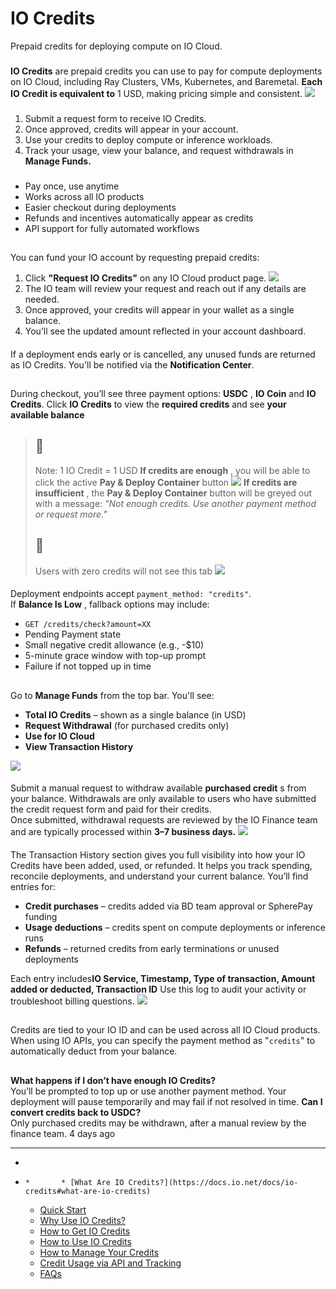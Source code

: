 # IO Credits
Prepaid credits for deploying compute on IO Cloud.
### [](https://docs.io.net/docs/io-credits#what-are-io-credits)
**IO Credits** are prepaid credits you can use to pay for compute deployments on IO Cloud, including Ray Clusters, VMs, Kubernetes, and Baremetal. **Each IO Credit is equivalent to** 1 USD, making pricing simple and consistent.
![](https://files.readme.io/96c703934740b030402097520657bbb45106447cbd43118f46f6ecb24efea691-IO_Credits1.jpg)
### [](https://docs.io.net/docs/io-credits#quick-start)
  1. Submit a request form to receive IO Credits.
  2. Once approved, credits will appear in your account.
  3. Use your credits to deploy compute or inference workloads.
  4. Track your usage, view your balance, and request withdrawals in **Manage Funds.**


### [](https://docs.io.net/docs/io-credits#why-use-io-credits)
  * Pay once, use anytime
  * Works across all IO products
  * Easier checkout during deployments
  * Refunds and incentives automatically appear as credits
  * API support for fully automated workflows


## [](https://docs.io.net/docs/io-credits#how-to-get-io-credits)
You can fund your IO account by requesting prepaid credits:
  1. Click **"Request IO Credits"** on any IO Cloud product page.
![](https://files.readme.io/4991bf36a10dc3cebf3895b4ff0f958ea87293ecbade02652162442f08f13947-IO_Credits2.jpg)
  2. The IO team will review your request and reach out if any details are needed.
  3. Once approved, your credits will appear in your wallet as a single balance.
  4. You’ll see the updated amount reflected in your account dashboard.


#### [](https://docs.io.net/docs/io-credits#refunds-as-credits)
If a deployment ends early or is cancelled, any unused funds are returned as IO Credits. You'll be notified via the **Notification Center**.
## [](https://docs.io.net/docs/io-credits#how-to-use-io-credits)
#### [](https://docs.io.net/docs/io-credits#compute-products-ray-caas-baremetal-vm)
During checkout, you’ll see three payment options: **USDC** , **IO Coin** and **IO Credits**. Click **IO Credits** to view the **required credits** and see **your available balance**
> ## 📘
> Note: 1 IO Credit = 1 USD
**If credits are enough** , you will be able to click the active **Pay & Deploy Container** button
![](https://files.readme.io/3a024467b6a70650dcb8b247822e5f54087df4843ac5f02230d4b4d10cd085a9-IO_Credits4.jpg)
**If credits are insufficient** , the **Pay & Deploy Container** button will be greyed out with a message: _"Not enough credits. Use another payment method or request more."_
> ## 📘
> Users with zero credits will not see this tab
![](https://files.readme.io/5aaa39b884274496f2e1d7505e8bd438b2121f416b4f780fe000a30b00312e0e-IO_Credits3.jpg)
#### [](https://docs.io.net/docs/io-credits#use-via-api)
Deployment endpoints accept `payment_method: "credits"`.  
If **Balance Is Low** , fallback options may include:
  * `GET /credits/check?amount=XX`
  * Pending Payment state
  * Small negative credit allowance (e.g., -$10)
  * 5-minute grace window with top-up prompt
  * Failure if not topped up in time


## [](https://docs.io.net/docs/io-credits#how-to-manage-your-credits)
#### [](https://docs.io.net/docs/io-credits#view--use-credits)
Go to **Manage Funds** from the top bar. You'll see:
  * **Total IO Credits** – shown as a single balance (in USD)
  * **Request Withdrawal** (for purchased credits only)
  * **Use for IO Cloud**
  * **View Transaction History**

![](https://files.readme.io/4ff659fe3f20e28392dc3f681aa19294be4a18f3ceff628a17e8a01a85971e92-IO_Credits4.jpg)
#### [](https://docs.io.net/docs/io-credits#request-withdrawal)
Submit a manual request to withdraw available **purchased credit** s from your balance.
Withdrawals are only available to users who have submitted the credit request form and paid for their credits.  
Once submitted, withdrawal requests are reviewed by the IO Finance team and are typically processed within **3–7 business days.**
![](https://files.readme.io/88bbd4314c7ff32110932e6267201a4899088cd44284cd250913810a3dfc863b-IO_Credits5.jpg)
#### [](https://docs.io.net/docs/io-credits#transaction-history)
The Transaction History section gives you full visibility into how your IO Credits have been added, used, or refunded. It helps you track spending, reconcile deployments, and understand your current balance.
You’ll find entries for:
  * **Credit purchases** – credits added via BD team approval or SpherePay funding
  * **Usage deductions** – credits spent on compute deployments or inference runs
  * **Refunds** – returned credits from early terminations or unused deployments


Each entry includes**IO Service, Timestamp, Type of transaction, Amount added or deducted, Transaction ID**
Use this log to audit your activity or troubleshoot billing questions.
![](https://files.readme.io/d17cbf842973356dee84d9503f1dc35eaa810121fa53b35c5abcb4cc98d9d575-IO_Credits6.jpg)
## [](https://docs.io.net/docs/io-credits#credit-usage-via-api-and-tracking)
Credits are tied to your IO ID and can be used across all IO Cloud products. When using IO APIs, you can specify the payment method as "`credits`" to automatically deduct from your balance.
## [](https://docs.io.net/docs/io-credits#faqs)
**What happens if I don’t have enough IO Credits?**  
You’ll be prompted to top up or use another payment method. Your deployment will pause temporarily and may fail if not resolved in time.
**Can I convert credits back to USDC?**  
Only purchased credits may be withdrawn, after a manual review by the finance team.
4 days ago
* * *
  * [](https://docs.io.net/docs/io-credits)
  *     *       * [What Are IO Credits?](https://docs.io.net/docs/io-credits#what-are-io-credits)
      * [Quick Start](https://docs.io.net/docs/io-credits#quick-start)
      * [Why Use IO Credits?](https://docs.io.net/docs/io-credits#why-use-io-credits)
    * [How to Get IO Credits](https://docs.io.net/docs/io-credits#how-to-get-io-credits)
    * [How to Use IO Credits](https://docs.io.net/docs/io-credits#how-to-use-io-credits)
    * [How to Manage Your Credits](https://docs.io.net/docs/io-credits#how-to-manage-your-credits)
    * [Credit Usage via API and Tracking](https://docs.io.net/docs/io-credits#credit-usage-via-api-and-tracking)
    * [FAQs](https://docs.io.net/docs/io-credits#faqs)


